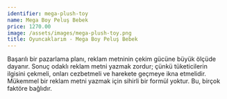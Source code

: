 ```yaml
---
identifier: mega-plush-toy
name: Mega Boy Peluş Bebek
price: 1270.00
image: /assets/images/mega-plush-toy.png
title: Oyuncaklarım - Mega Boy Peluş Bebek
---
```

Başarılı bir pazarlama planı, reklam metninin çekim gücüne büyük ölçüde dayanır. Sonuç odaklı reklam metni yazmak zordur; çünkü tüketicilerin ilgisini çekmeli, onları cezbetmeli ve harekete geçmeye ikna etmelidir. Mükemmel bir reklam metni yazmak için sihirli bir formül yoktur. Bu, birçok faktöre bağlıdır.
